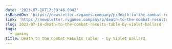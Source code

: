 ```yaml
---
date: '2023-07-18T17:39:46.000Z'
isBasedOn: 'https://newsletter.rvgames.company/p/death-to-the-combat-results-table'
link: 'https://newsletter.rvgames.company/p/death-to-the-combat-results-table'
slug: 2023-07-18-death-to-the-combat-results-table-by-violet-ballard
tags:
  - gaming
title: Death to the Combat Results Table! - by Violet Ballard
---
```


